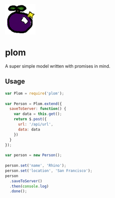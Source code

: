 ![Plom](./Plom.png)
# plom

A super simple model written with promises in mind.

## Usage

```javascript
var Plom = require('plom');

var Person = Plom.extend({
  saveToServer: function() {
    var data = this.get();
    return $.post({
      url: '/api/url',
      data: data
    })
  }
});

var person = new Person();

person.set('name', 'Rhino');
person.set('location', 'San Francisco');
person
  .saveToServer()
  .then(console.log)
  .done();
```
